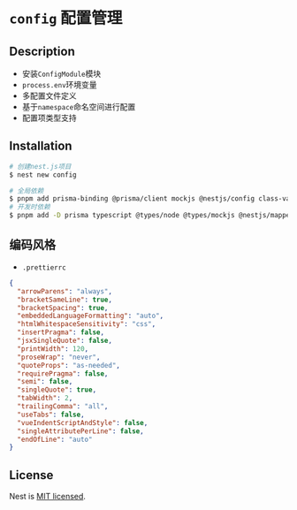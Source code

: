 # `config` 配置管理

## Description

- 安装`ConfigModule`模块
- `process.env`环境变量
- 多配置文件定义
- 基于`namespace`命名空间进行配置
- 配置项类型支持

## Installation

```bash
# 创建nest.js项目
$ nest new config

# 全局依赖
$ pnpm add prisma-binding @prisma/client mockjs @nestjs/config class-validator class-transformer argon2 @nestjs/passport passport passport-local @nestjs/jwt passport-jwt lodash multer dayjs express
# 开发时依赖
$ pnpm add -D prisma typescript @types/node @types/mockjs @nestjs/mapped-types @types/passport-local @types/passport-jwt @types/express @types/lodash @types/multer
```

## 编码风格

- `.prettierrc`

```json
{
  "arrowParens": "always",
  "bracketSameLine": true,
  "bracketSpacing": true,
  "embeddedLanguageFormatting": "auto",
  "htmlWhitespaceSensitivity": "css",
  "insertPragma": false,
  "jsxSingleQuote": false,
  "printWidth": 120,
  "proseWrap": "never",
  "quoteProps": "as-needed",
  "requirePragma": false,
  "semi": false,
  "singleQuote": true,
  "tabWidth": 2,
  "trailingComma": "all",
  "useTabs": false,
  "vueIndentScriptAndStyle": false,
  "singleAttributePerLine": false,
  "endOfLine": "auto"
}
```

## License

Nest is [MIT licensed](LICENSE).
